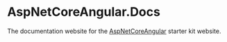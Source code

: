 # AspNetCoreAngular.Docs

The documentation website for the [AspNetCoreAngular](https://github.com/tremorscript/AspNetCoreAngular) starter kit website.
